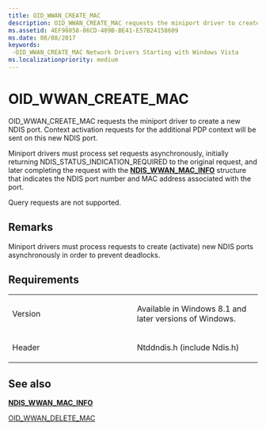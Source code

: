```yaml
---
title: OID_WWAN_CREATE_MAC
description: OID_WWAN_CREATE_MAC requests the miniport driver to create a new NDIS port.
ms.assetid: 4EF98858-86CD-409B-BE41-E57B24158609
ms.date: 08/08/2017
keywords: 
 -OID_WWAN_CREATE_MAC Network Drivers Starting with Windows Vista
ms.localizationpriority: medium
---
```


# OID\_WWAN\_CREATE\_MAC


OID\_WWAN\_CREATE\_MAC requests the miniport driver to create a new NDIS port. Context activation requests for the additional PDP context will be sent on this new NDIS port.

Miniport drivers must process set requests asynchronously, initially returning NDIS\_STATUS\_INDICATION\_REQUIRED to the original request, and later completing the request with the [**NDIS\_WWAN\_MAC\_INFO**](https://docs.microsoft.com/windows-hardware/drivers/ddi/ndiswwan/ns-ndiswwan-_ndis_wwan_mac_info) structure that indicates the NDIS port number and MAC address associated with the port.

Query requests are not supported.

Remarks
-------

Miniport drivers must process requests to create (activate) new NDIS ports asynchronously in order to prevent deadlocks.

Requirements
------------

<table>
<colgroup>
<col width="50%" />
<col width="50%" />
</colgroup>
<tbody>
<tr class="odd">
<td><p>Version</p></td>
<td><p>Available in Windows 8.1 and later versions of Windows.</p></td>
</tr>
<tr class="even">
<td><p>Header</p></td>
<td>Ntddndis.h (include Ndis.h)</td>
</tr>
</tbody>
</table>

## See also


[**NDIS\_WWAN\_MAC\_INFO**](https://docs.microsoft.com/windows-hardware/drivers/ddi/ndiswwan/ns-ndiswwan-_ndis_wwan_mac_info)

[OID\_WWAN\_DELETE\_MAC](oid-wwan-delete-mac.md)

 

 




